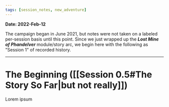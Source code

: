 ```yaml
---
tags: [session_notes, new_adventure]
---
```

**Date: 2022-Feb-12**

The campaign began in June 2021, but notes were not taken on a labeled per-session basis until this point. Since we just wrapped up the **_Lost Mine of Phandelver_** module/story arc, we begin here with the following as "Session 1" of recorded history.

---
# The Beginning ([[Session 0.5#The Story So Far|but not really]])
Lorem ipsum